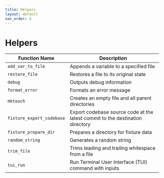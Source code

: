 ```yaml
---
title: Helpers
layout: default
nav_order: 4
---
```


# Helpers

| Function Name             | Description                                                                   |
|---------------------------|-------------------------------------------------------------------------------|
| `add_var_to_file`         | Appends a variable to a specified file                                        |
| `restore_file`            | Restores a file to its original state                                         |
| `debug`                   | Outputs debug information                                                     |
| `format_error`            | Formats an error message                                                      |
| `mktouch`                 | Creates an empty file and all parent directories                              |
| `fixture_export_codebase` | Export codebase source code at the latest commit to the destination directory |
| `fixture_prepare_dir`     | Prepares a directory for fixture data                                         |
| `random_string`           | Generates a random string                                                     |
| `trim_file`               | Trims leading and trailing whitespace from a file                             |
| `tui_run`                 | Run Terminal User Interface (TUI) command with inputs                         |
